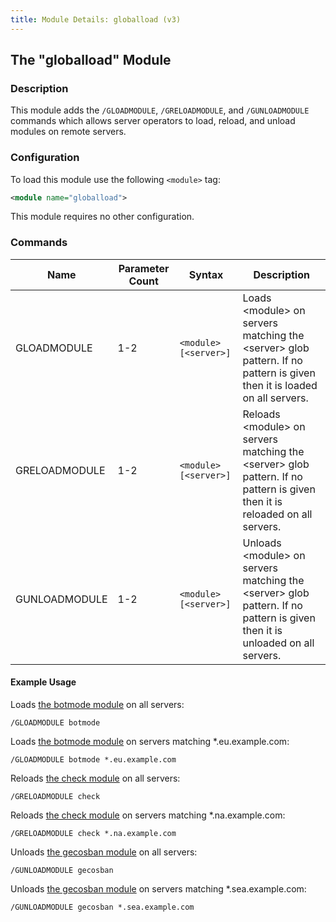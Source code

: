 ```yaml
---
title: Module Details: globalload (v3)
---
```


## The "globalload" Module

### Description

This module adds the `/GLOADMODULE`, `/GRELOADMODULE`, and `/GUNLOADMODULE` commands which allows server operators to load, reload, and unload modules on remote servers.

### Configuration

To load this module use the following `<module>` tag:

```xml
<module name="globalload">
```

This module requires no other configuration.

### Commands

Name          | Parameter Count | Syntax                | Description
------------- | --------------- | --------------------- | -----------
GLOADMODULE   | 1-2             | `<module> [<server>]` | Loads &lt;module&gt; on servers matching the  &lt;server&gt; glob pattern. If no pattern is given then it is loaded on all servers.
GRELOADMODULE | 1-2             | `<module> [<server>]` | Reloads &lt;module&gt; on servers matching the &lt;server&gt; glob pattern. If no pattern is given then it is reloaded on all servers.
GUNLOADMODULE | 1-2             | `<module> [<server>]` | Unloads &lt;module&gt; on servers matching the &lt;server&gt; glob pattern. If no pattern is given then it is unloaded on all servers.

#### Example Usage

Loads [the botmode module](/3/modules/botmode) on all servers:

```plaintext
/GLOADMODULE botmode
```

Loads [the botmode module](/3/modules/botmode) on servers matching \*.eu.example.com:

```plaintext
/GLOADMODULE botmode *.eu.example.com
```

Reloads [the check module](/3/modules/check) on all servers:

```plaintext
/GRELOADMODULE check
```

Reloads [the check module](/3/modules/check) on servers matching \*.na.example.com:

```plaintext
/GRELOADMODULE check *.na.example.com
```

Unloads [the gecosban module](/3/modules/gecosban) on all servers:

```plaintext
/GUNLOADMODULE gecosban
```

Unloads [the gecosban module](/3/modules/gecosban) on servers matching \*.sea.example.com:

```plaintext
/GUNLOADMODULE gecosban *.sea.example.com
```
